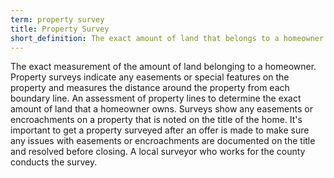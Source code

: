 ```yaml
---
term: property survey
title: Property Survey
short_definition: The exact amount of land that belongs to a homeowner. Property surveys are measured by surveyors and include the amount of land within property lines.
---
```



The exact measurement of the amount of land belonging to a homeowner. Property surveys indicate any easements or special features on the property and measures the distance around the property from each boundary line. An assessment of property lines to determine the exact amount of land that a homeowner owns. Surveys show any easements or encroachments on a property that is noted on the title of the home. It's important to get a property surveyed after an offer is made to make sure any issues with easements or encroachments are documented on the title and resolved before closing. A local surveyor who works for the county conducts the survey.